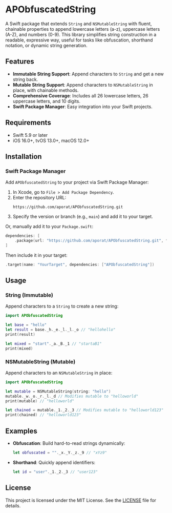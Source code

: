 # APObfuscatedString

A Swift package that extends `String` and `NSMutableString` with fluent, chainable properties to append lowercase letters (a-z), uppercase letters (A-Z), and numbers (0-9). This library simplifies string construction in a readable, expressive way, useful for tasks like obfuscation, shorthand notation, or dynamic string generation.

## Features
- **Immutable String Support**: Append characters to `String` and get a new string back.
- **Mutable String Support**: Append characters to `NSMutableString` in place, with chainable methods.
- **Comprehensive Coverage**: Includes all 26 lowercase letters, 26 uppercase letters, and 10 digits.
- **Swift Package Manager**: Easy integration into your Swift projects.

## Requirements
- Swift 5.9 or later
- iOS 16.0+, tvOS 13.0+, macOS 12.0+

## Installation

### Swift Package Manager
Add `APObfuscatedString` to your project via Swift Package Manager:

1. In Xcode, go to `File > Add Package Dependency`.
2. Enter the repository URL:
   ```
   https://github.com/aporat/APObfuscatedString.git
   ```
3. Specify the version or branch (e.g., `main`) and add it to your target.

Or, manually add it to your `Package.swift`:
```swift
dependencies: [
    .package(url: "https://github.com/aporat/APObfuscatedString.git", from: "1.0.0")
]
```
Then include it in your target:
```swift
.target(name: "YourTarget", dependencies: ["APObfuscatedString"])
```

## Usage

### String (Immutable)
Append characters to a `String` to create a new string:
```swift
import APObfuscatedString

let base = "hello"
let result = base._h._e._l._l._o // "hellohello"
print(result)

let mixed = "start"._a._B._1 // "startaB1"
print(mixed)
```

### NSMutableString (Mutable)
Append characters to an `NSMutableString` in place:
```swift
import APObfuscatedString

let mutable = NSMutableString(string: "hello")
mutable._w._o._r._l._d // Modifies mutable to "helloworld"
print(mutable) // "helloworld"

let chained = mutable._1._2._3 // Modifies mutable to "helloworld123"
print(chained) // "helloworld123"
```

## Examples
- **Obfuscation**: Build hard-to-read strings dynamically:
  ```swift
  let obfuscated = ""._x._Y._z._9 // "xYz9"
  ```
- **Shorthand**: Quickly append identifiers:
  ```swift
  let id = "user"._1._2._3 // "user123"
  ```

## License
This project is licensed under the MIT License. See the [LICENSE](LICENSE) file for details.